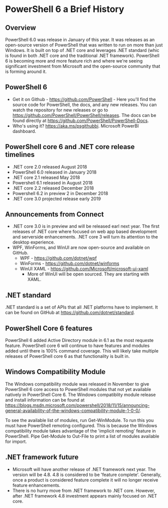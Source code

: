 # PowerShell 6 a Brief History

## Overview

PowerShell 6.0 was release in January of this year. It was releases as an open-source version of PowerShell that was written to run on more than just Windows. It is built on top of .NET core and leverages .NET standard (whic is found in both .NET core and the traditional .NET framework). PowerShell 6 is becoming more and more feature rich and where we're seeing significant investment from Microsoft and the open-source community that is forming around it.

## PowerShell 6

* Get it on Github - <https://github.com/PowerShell> - Here you'll find the source code for PowerShell, the docs, and any new releases. You can watch the repository for new releases or go to <https://github.com/PowerShell/PowerShell/releases>. The docs can be found directly at <https://github.com/PowerShell/PowerShell-Docs>.
* Who's using it? <https://aka.ms/psgithubbi>. Microsoft PowerBI dashboard.

## PowerShell core 6 and .NET core release timelines

* .NET core 2.0 released August 2018
* PowerShell 6.0 released in January 2018
* .NET core 2.1 released May 2018
* Powershell 6.1 released in August 2018
* .NET core 2.2 released December 2018
* Powershell 6.2 in preview 2 in December 2018
* .NET core 3.0 projected release early 2019

## Announcements from Connect

* .NET core 3.0 is in preview and will be released earl next year. The first releases of .NET core where focused on web app based development and serverside enhancements. .NET core 3 will turn its attention to the desktop experience.
* WPF, WinForms, and WinUI are now open-source and available on GitHub.
  * WPF - <https://github.com/dotnet/wpf>
  * WinForms - <https://github.com/dotnet/winforms>
  * WinUI XAML - <https://github.com/Microsoft/microsoft-ui-xaml>
    * More of WinUI will be open sourced. They are starting with XAML.

## .NET standard

.NET standard is a set of APIs that all .NET platforms have to implement. It can be found on GitHub at <https://github.com/dotnet/standard>.

## PowerShell Core 6 features

PowerShell 6 added Active Directory module in 6.1 as the most requeste feature. PowerShell core 6 will continue to have features and modules added until there is 100% command coverage. This will likely take multiple releases of PowerShell core 6 as that functionality is built in.

## Windows Compatibility Module

The Windows compatibility module was released in November to give PowerShell 6 core access to PowerShell modules that not yet available natively in PowerShell Core 6. The Windows compatiblity module release and install information can be found at <https://blogs.msdn.microsoft.com/powershell/2018/11/15/announcing-general-availability-of-the-windows-compatibility-module-1-0-0/>.

To see the available list of modules, run Get-WinModule. To run this you must have PowerShell remoting configured. This is because the Windows compatibility module takes advantage of the 'implicit remoting' feature in PowerShell. Pipe Get-Module to Out-File to print a list of modules available for import.

## .NET framework future

* Microsoft will have another release of .NET framework next year. The version will be 4.8. 4.8 is considered to be 'feature complete'. Generally, once a product is considered feature complete it will no longer receive feature enhancements.
* There is no hurry move from .NET framework to .NET core. However, after .NET framework 4.8 investment appears mainly focused on .NET core.